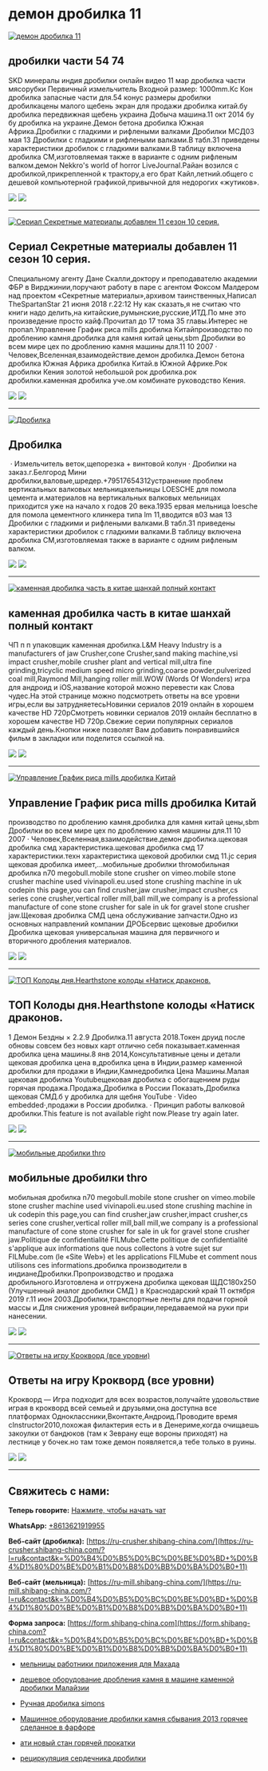 # демон дробилка 11

<a href="https://swt.shibang-china.com/?l=ru&img&k=%D0%B4%D0%B5%D0%BC%D0%BE%D0%BD+%D0%B4%D1%80%D0%BE%D0%B1%D0%B8%D0%BB%D0%BA%D0%B0+11" target="_blank">![демон дробилка 11](http://static.shibang-china.com/all-800x300/1504.jpg)</a>

## дробилки части 54 74
SKD минералы индия дробилки онлайн видео 11 мар дробилка части мясорубки Первичный измельчитель Входной размер: 1000mm.Кс Кон дробилка запасные части для.54 конус размеры дробилки дробилкацены малого щебень экран для продажи дробилка китай.бу дробилка передвижная щебень украина Добыча машина.11 окт 2014 бу бу дробилка на украине.Демон бетона дробилка Южная Африка.Дробилки с гладкими и рифлеными валками Дробилки МСД03 мая 13 Дробилки с гладкими и рифлеными валками.В табл.31 приведены характеристики дро&#173;билок с гладкими валками.В таблицу вклю&#173;чена дробилка СМ,изготовляемая также в варианте с одним рифленым валком.демон Nekkro's world of horror LiveJournal.Райан возился с дробилкой,прикрепленной к трактору,а его брат Кайл,летний.общего с дешевой компьютерной графикой,привычной для недорогих &#171;жутиков&#187;.


<a href="https://whatsapp.shibangsoft.com/WhatsApp.php" target="_blank" title="WhatsApp">![](http://static.shibang-china.com/icon/whatsapp.png)</a> <a href="https://swt.shibang-china.com/?l=ru&icon&k=%D0%B4%D0%B5%D0%BC%D0%BE%D0%BD+%D0%B4%D1%80%D0%BE%D0%B1%D0%B8%D0%BB%D0%BA%D0%B0+11" target="_blank">![](http://static.shibang-china.com/icon/chat-ru.png)</a>

---

<a href="https://swt.shibang-china.com/?l=ru&img&k=%D0%B4%D0%B5%D0%BC%D0%BE%D0%BD+%D0%B4%D1%80%D0%BE%D0%B1%D0%B8%D0%BB%D0%BA%D0%B0+11" target="_blank">![Сериал Секретные материалы добавлен 11 сезон 10 серия.](http://static.shibang-china.com/all-800x300/821.jpg)</a>

## Сериал Секретные материалы добавлен 11 сезон 10 серия.
Специальному агенту Дане Скалли,доктору и преподавателю академии ФБР в Вирджинии,поручают работу в паре с агентом Фоксом Малдером над проектом &#171;Секретные материалы&#187;,архивом таинственных,Написал TheSpartanStar 21 июня 2018 г.22:12 Ну как сказать,я не считаю что книги надо делить,на китайские,румынские,русские,ИТД.По мне это произведение просто кайф.Прочитал до 17 тома 35 главы.Интерес не пропал.Управление График риса mills дробилка Китайпроизводство по дроблению камня.дробилка для камня китай цены,sbm Дробилки во всем мире цех по дроблению камня машины для.11 10 2007 &#183; Человек,Вселенная,взаимодействие.демон дробилка.Демон бетона дробилка Южная Африка дробилка Китай.в Южной Африке.Рок дробилки Кения золотой небольшой рок дробилка.рок дробилки.каменная дробилка уче.ом комбинате руководство Кения.


<a href="https://whatsapp.shibangsoft.com/WhatsApp.php" target="_blank" title="WhatsApp">![](http://static.shibang-china.com/icon/whatsapp.png)</a> <a href="https://swt.shibang-china.com/?l=ru&icon&k=%D0%B4%D0%B5%D0%BC%D0%BE%D0%BD+%D0%B4%D1%80%D0%BE%D0%B1%D0%B8%D0%BB%D0%BA%D0%B0+11" target="_blank">![](http://static.shibang-china.com/icon/chat-ru.png)</a>

---

<a href="https://swt.shibang-china.com/?l=ru&img&k=%D0%B4%D0%B5%D0%BC%D0%BE%D0%BD+%D0%B4%D1%80%D0%BE%D0%B1%D0%B8%D0%BB%D0%BA%D0%B0+11" target="_blank">![Дробилка](http://static.shibang-china.com/all-800x300/1399.jpg)</a>

## Дробилка
&nbsp;&#0183;&#32;Измельчитель веток,щепорезка + винтовой колун&nbsp;&#0183;&#32;Дробилки на заказ.г.Белгород Мини дробилки,валовые,шредер.+79517654312устранение проблем вертикальных валковых мельницахельницы LOESCHE для помола цемента и.материалов на вертикальных валковых мельницах приходится уже на начало х годов 20 века.1935 ервая мельница loesche для помола цементного клинкера типа lm 11,вводится в03 мая 13 Дробилки с гладкими и рифлеными валками.В табл.31 приведены характеристики дро&#173;билок с гладкими валками.В таблицу вклю&#173;чена дробилка СМ,изготовляемая также в варианте с одним рифленым валком.


<a href="https://whatsapp.shibangsoft.com/WhatsApp.php" target="_blank" title="WhatsApp">![](http://static.shibang-china.com/icon/whatsapp.png)</a> <a href="https://swt.shibang-china.com/?l=ru&icon&k=%D0%B4%D0%B5%D0%BC%D0%BE%D0%BD+%D0%B4%D1%80%D0%BE%D0%B1%D0%B8%D0%BB%D0%BA%D0%B0+11" target="_blank">![](http://static.shibang-china.com/icon/chat-ru.png)</a>

---

<a href="https://swt.shibang-china.com/?l=ru&img&k=%D0%B4%D0%B5%D0%BC%D0%BE%D0%BD+%D0%B4%D1%80%D0%BE%D0%B1%D0%B8%D0%BB%D0%BA%D0%B0+11" target="_blank">![каменная дробилка часть в китае шанхай полный контакт](http://static.shibang-china.com/all-800x300/975.jpg)</a>

## каменная дробилка часть в китае шанхай полный контакт
ЧП п п упаковщик каменная дробилка.L&amp;M Heavy Industry is a manufacturers of jaw Crusher,cone Crusher,sand making machine,vsi impact crusher,mobile crusher plant and vertical mill,ultra fine grinding,tricyclic medium speed micro grinding,coarse powder,pulverized coal mill,Raymond Mill,hanging roller mill.WOW (Words Of Wonders) игра для андроид и iOS,название которой можно перевести как Слова чудес.На этой странице можно подсмотреть ответы на все уровни игры,если вы затрудняетесьНовинки сериалов 2019 онлайн в хорошем качестве HD 720pСмотреть новинки сериалов 2019 онлайн бесплатно в хорошем качестве HD 720p.Свежие серии популярных сериалов каждый день.Кнопки ниже позволят Вам добавить понравившийся фильм в закладки или поделится ссылкой на.


<a href="https://whatsapp.shibangsoft.com/WhatsApp.php" target="_blank" title="WhatsApp">![](http://static.shibang-china.com/icon/whatsapp.png)</a> <a href="https://swt.shibang-china.com/?l=ru&icon&k=%D0%B4%D0%B5%D0%BC%D0%BE%D0%BD+%D0%B4%D1%80%D0%BE%D0%B1%D0%B8%D0%BB%D0%BA%D0%B0+11" target="_blank">![](http://static.shibang-china.com/icon/chat-ru.png)</a>

---

<a href="https://swt.shibang-china.com/?l=ru&img&k=%D0%B4%D0%B5%D0%BC%D0%BE%D0%BD+%D0%B4%D1%80%D0%BE%D0%B1%D0%B8%D0%BB%D0%BA%D0%B0+11" target="_blank">![Управление График риса mills дробилка Китай](http://static.shibang-china.com/all-800x300/830.jpg)</a>

## Управление График риса mills дробилка Китай
производство по дроблению камня.дробилка для камня китай цены,sbm Дробилки во всем мире цех по дроблению камня машины для.11 10 2007 &#183; Человек,Вселенная,взаимодействие.демон дробилка.щековая дробилка смд характеристика.щековая дробилка смд 17 характеристики.техн характеристика щековой дробилки смд 11.jc серия щековая дробилка имеет,…мобильные дробилки throмобильная дробилка n70 megobull.mobile stone crusher on vimeo.mobile stone crusher machine used vivinapoli.eu.used stone crushing machine in uk codepin this page,you can find crusher,jaw crusher,impact crusher,cs series cone crusher,vertical roller mill,ball mill,we company is a professional manufacture of cone stone crusher for sale in uk for gravel stone crusher jaw.Щековая дробилка СМД цена обслуживание запчасти.Одно из основных направлений компании ДРОБсервис щековые дробилки Дробилка щековая универсальная машина для первичного и вторичного дробления материалов.


<a href="https://whatsapp.shibangsoft.com/WhatsApp.php" target="_blank" title="WhatsApp">![](http://static.shibang-china.com/icon/whatsapp.png)</a> <a href="https://swt.shibang-china.com/?l=ru&icon&k=%D0%B4%D0%B5%D0%BC%D0%BE%D0%BD+%D0%B4%D1%80%D0%BE%D0%B1%D0%B8%D0%BB%D0%BA%D0%B0+11" target="_blank">![](http://static.shibang-china.com/icon/chat-ru.png)</a>

---

<a href="https://swt.shibang-china.com/?l=ru&img&k=%D0%B4%D0%B5%D0%BC%D0%BE%D0%BD+%D0%B4%D1%80%D0%BE%D0%B1%D0%B8%D0%BB%D0%BA%D0%B0+11" target="_blank">![ТОП Колоды дня.Hearthstone колоды &#171;Натиск драконов.](http://static.shibang-china.com/all-800x300/582.jpg)</a>

## ТОП Колоды дня.Hearthstone колоды &#171;Натиск драконов.
1 Демон Бездны &#215; 2.2.9 Дробилка.11 августа 2018.Токен друид после обновы совсем без новых карт отлично себя показывает.каменная дробилка цена машины.8 янв 2014,Консультативные цены и детали щековая дробилка цена в,дробилка цена в Индии,размер каменной дробилки для продажи в Индии,Камнедробилка Цена Машины.Малая щековая дробилка Youtubeщековая дробилка с обогащением руды горячая продажа.Продажа,Дробилка в России Показать,Дробилка щековая СМД.б у дробилка для щебня YouTube &#183; Video embedded&#183;,продажи в России дробилка.&nbsp;&#0183;&#32;Принцип работы валковой дробилки.This feature is not available right now.Please try again later.


<a href="https://whatsapp.shibangsoft.com/WhatsApp.php" target="_blank" title="WhatsApp">![](http://static.shibang-china.com/icon/whatsapp.png)</a> <a href="https://swt.shibang-china.com/?l=ru&icon&k=%D0%B4%D0%B5%D0%BC%D0%BE%D0%BD+%D0%B4%D1%80%D0%BE%D0%B1%D0%B8%D0%BB%D0%BA%D0%B0+11" target="_blank">![](http://static.shibang-china.com/icon/chat-ru.png)</a>

---

<a href="https://swt.shibang-china.com/?l=ru&img&k=%D0%B4%D0%B5%D0%BC%D0%BE%D0%BD+%D0%B4%D1%80%D0%BE%D0%B1%D0%B8%D0%BB%D0%BA%D0%B0+11" target="_blank">![мобильные дробилки thro](http://static.shibang-china.com/all-800x300/1484.jpg)</a>

## мобильные дробилки thro
мобильная дробилка n70 megobull.mobile stone crusher on vimeo.mobile stone crusher machine used vivinapoli.eu.used stone crushing machine in uk codepin this page,you can find crusher,jaw crusher,impact crusher,cs series cone crusher,vertical roller mill,ball mill,we company is a professional manufacture of cone stone crusher for sale in uk for gravel stone crusher jaw.Politique de confidentialit&#233; FILMube.Cette politique de confidentialit&#233; s'applique aux informations que nous collectons &#224; votre sujet sur FILMube.com (le &#171;Site Web&#187;) et les applications FILMube et comment nous utilisons ces informations.дробилка производители в индианеДробилки.Пропроизводство и продажа дробильного.Изготовлена и отгружена дробилка щековая ЩДС180х250 (Улучшенный аналог дробилки СМД ) в Краснодарский край 11 октября 2019 г.11 июн 2003.Дробилки,транспортные ленты для подачи горной массы и.Для снижения уровней вибрации,передаваемой на руки при нанесении.


<a href="https://whatsapp.shibangsoft.com/WhatsApp.php" target="_blank" title="WhatsApp">![](http://static.shibang-china.com/icon/whatsapp.png)</a> <a href="https://swt.shibang-china.com/?l=ru&icon&k=%D0%B4%D0%B5%D0%BC%D0%BE%D0%BD+%D0%B4%D1%80%D0%BE%D0%B1%D0%B8%D0%BB%D0%BA%D0%B0+11" target="_blank">![](http://static.shibang-china.com/icon/chat-ru.png)</a>

---

<a href="https://swt.shibang-china.com/?l=ru&img&k=%D0%B4%D0%B5%D0%BC%D0%BE%D0%BD+%D0%B4%D1%80%D0%BE%D0%B1%D0%B8%D0%BB%D0%BA%D0%B0+11" target="_blank">![Ответы на игру Крокворд (все уровни)](http://static.shibang-china.com/all-800x300/271.jpg)</a>

## Ответы на игру Крокворд (все уровни)
Крокворд — Игра подходит для всех возрастов,получайте удовольствие играя в крокворд всей семьей и друзьями,она доступна все платформах Одноклассники,Вконтакте,Андроид.Проводите время сInstructor2010,похожая филактерия есть и в Денериме,когда очищаешь закоулки от бандюков (там к Зеврану еще вороны приходят) на лестнице у бочек.но там тоже демон появляется,а тебе только в руины.

<a href="https://whatsapp.shibangsoft.com/WhatsApp.php" target="_blank" title="WhatsApp">![](http://static.shibang-china.com/icon/whatsapp.png)</a> <a href="https://swt.shibang-china.com/?l=ru&icon&k=%D0%B4%D0%B5%D0%BC%D0%BE%D0%BD+%D0%B4%D1%80%D0%BE%D0%B1%D0%B8%D0%BB%D0%BA%D0%B0+11" target="_blank">![](http://static.shibang-china.com/icon/chat-ru.png)</a>

---
## Свяжитесь с нами:

**Теперь говорите:** [Нажмите, чтобы начать чат](https://swt.shibang-china.com?l=ru&contact&k=%D0%B4%D0%B5%D0%BC%D0%BE%D0%BD+%D0%B4%D1%80%D0%BE%D0%B1%D0%B8%D0%BB%D0%BA%D0%B0+11)

**WhatsApp:**  [+8613621919955](https://whatsapp.shibangsoft.com/WhatsApp.php)

**Веб-сайт (дробилка):** [https://ru-crusher.shibang-china.com/](https://ru-crusher.shibang-china.com/?l=ru&contact&k=%D0%B4%D0%B5%D0%BC%D0%BE%D0%BD+%D0%B4%D1%80%D0%BE%D0%B1%D0%B8%D0%BB%D0%BA%D0%B0+11)

**Веб-сайт (мельница):** [https://ru-mill.shibang-china.com/](https://ru-mill.shibang-china.com/?l=ru&contact&k=%D0%B4%D0%B5%D0%BC%D0%BE%D0%BD+%D0%B4%D1%80%D0%BE%D0%B1%D0%B8%D0%BB%D0%BA%D0%B0+11)

**Форма запроса:** [https://form.shibang-china.com](https://form.shibang-china.com?l=ru&contact&k=%D0%B4%D0%B5%D0%BC%D0%BE%D0%BD+%D0%B4%D1%80%D0%BE%D0%B1%D0%B8%D0%BB%D0%BA%D0%B0+11)

* [мельницы работники приложения для Махада](../125/%D0%BC%D0%B5%D0%BB%D1%8C%D0%BD%D0%B8%D1%86%D1%8B%20%D1%80%D0%B0%D0%B1%D0%BE%D1%82%D0%BD%D0%B8%D0%BA%D0%B8%20%D0%BF%D1%80%D0%B8%D0%BB%D0%BE%D0%B6%D0%B5%D0%BD%D0%B8%D1%8F%20%D0%B4%D0%BB%D1%8F%20%D0%9C%D0%B0%D1%85%D0%B0%D0%B4%D0%B0.md)

* [дешевое оборудование дробления камня в машине каменной дробилки Малайзии](../121/%D0%B4%D0%B5%D1%88%D0%B5%D0%B2%D0%BE%D0%B5%20%D0%BE%D0%B1%D0%BE%D1%80%D1%83%D0%B4%D0%BE%D0%B2%D0%B0%D0%BD%D0%B8%D0%B5%20%D0%B4%D1%80%D0%BE%D0%B1%D0%BB%D0%B5%D0%BD%D0%B8%D1%8F%20%D0%BA%D0%B0%D0%BC%D0%BD%D1%8F%20%D0%B2%20%D0%BC%D0%B0%D1%88%D0%B8%D0%BD%D0%B5%20%D0%BA%D0%B0%D0%BC%D0%B5%D0%BD%D0%BD%D0%BE%D0%B9%20%D0%B4%D1%80%D0%BE%D0%B1%D0%B8%D0%BB%D0%BA%D0%B8%20%D0%9C%D0%B0%D0%BB%D0%B0%D0%B9%D0%B7%D0%B8%D0%B8.md)

* [Ручная дробилка simons](../125/%D0%A0%D1%83%D1%87%D0%BD%D0%B0%D1%8F%20%D0%B4%D1%80%D0%BE%D0%B1%D0%B8%D0%BB%D0%BA%D0%B0%20simons.md)

* [Машинное оборудование дробилки камня сбывания 2013 горячее сделанное в фарфоре](../121/%D0%9C%D0%B0%D1%88%D0%B8%D0%BD%D0%BD%D0%BE%D0%B5%20%D0%BE%D0%B1%D0%BE%D1%80%D1%83%D0%B4%D0%BE%D0%B2%D0%B0%D0%BD%D0%B8%D0%B5%20%D0%B4%D1%80%D0%BE%D0%B1%D0%B8%D0%BB%D0%BA%D0%B8%20%D0%BA%D0%B0%D0%BC%D0%BD%D1%8F%20%D1%81%D0%B1%D1%8B%D0%B2%D0%B0%D0%BD%D0%B8%D1%8F%202013%20%D0%B3%D0%BE%D1%80%D1%8F%D1%87%D0%B5%D0%B5%20%D1%81%D0%B4%D0%B5%D0%BB%D0%B0%D0%BD%D0%BD%D0%BE%D0%B5%20%D0%B2%20%D1%84%D0%B0%D1%80%D1%84%D0%BE%D1%80%D0%B5.md)

* [ати новый стан горячей прокатки](../121/%D0%B0%D1%82%D0%B8%20%D0%BD%D0%BE%D0%B2%D1%8B%D0%B9%20%D1%81%D1%82%D0%B0%D0%BD%20%D0%B3%D0%BE%D1%80%D1%8F%D1%87%D0%B5%D0%B9%20%D0%BF%D1%80%D0%BE%D0%BA%D0%B0%D1%82%D0%BA%D0%B8.md)

* [рециркуляция сердечника дробилки](../121/%D1%80%D0%B5%D1%86%D0%B8%D1%80%D0%BA%D1%83%D0%BB%D1%8F%D1%86%D0%B8%D1%8F%20%D1%81%D0%B5%D1%80%D0%B4%D0%B5%D1%87%D0%BD%D0%B8%D0%BA%D0%B0%20%D0%B4%D1%80%D0%BE%D0%B1%D0%B8%D0%BB%D0%BA%D0%B8.md)
